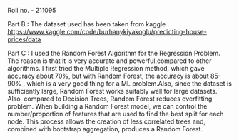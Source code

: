 Roll no. - 211095

Part B :
The dataset used has been taken from kaggle . 
https://www.kaggle.com/code/burhanykiyakoglu/predicting-house-prices/data

Part C :
I used the Random Forest Algorithm for the Regression Problem. The reason is that it is very accurate and powerful,compared to other algorithms. I first tried the Multiple Regression method, which gave accuracy about 70%, but with Random Forest, the accuracy is about 85-90% , which is a very good thing for a ML problem.Also, since the dataset is sufficiently large, Random Forest works suitably well for large datasets. Also, compared to Decision Trees, Random Forest reduces overfitting problem.
When building a Random Forest model, we can control the number/proportion of features that are used to find the best split for each node. This process allows the creation of less correlated trees and, combined with bootstrap aggregation, produces a Random Forest.
